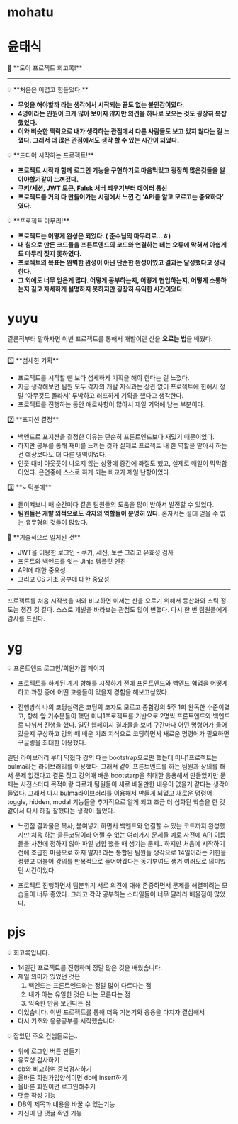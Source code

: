# mohatu

# 윤태식

<aside>
📢 **토이 프로젝트 회고록!**

</aside>

---

<aside>
💡 **처음은 어렵고 힘들었다.**

- **무엇을 해야할까 라는 생각에서 시작되는 끝도 없는 불안감이였다.**
- **4명이라는 인원이 크게 많아 보이지 않지만 의견을 하나로 모으는 것도 굉장히 복잡했었다.**
- **이와 비슷한 맥락으로 내가 생각하는 관점에서 다른 사람들도 보고 있지 않다는 걸 느꼈다. 그래서 더 많은 관점에서도 생각 할 수 있는 시간이 되었다.**
</aside>

<aside>
💡 **드디어 시작하는 프로젝트!**

- **프로젝트 시작과 함께 로그인 기능을 구현하기로 마음먹었고 굉장히 많은것들을 알아야할거같이 느껴졌다.**
- **쿠키/세션, JWT 토큰, Falsk 서버 띄우기부터 데이터 통신**
- **프로젝트를 거의 다 만들어가는 시점에서 느낀 건 ‘API를 알고 모르고는 중요하다’ 였다.**
</aside>

<aside>
💡 **프로젝트 마무리!**

- **프로젝트는 어떻게 완성은 되었다. ( 준수님의 마무리로…ㅎ)**
- **내 힘으로 만든 코드들을 프론트엔드의 코드와 연결하는 데는 오류에 막혀서 아쉽게도 마무리 짓지 못하였다.**
- **프로젝트의 목표는 완벽한 완성이 아닌 단순한 완성이였고 결과는 달성했다고 생각한다.**
- **그 외에도 너무 얻은게 많다. 어떻게 공부하는지, 어떻게 협업하는지, 어떻게 소통하는지 길고 자세하게 설명하지 못하지만 굉장히 유익한 시간이었다.**
</aside>

# yuyu

결론적부터 말하자면 이번 프로젝트를 통해서 개발이란 산을 **오르는 법**을 배웠다.

---

<aside>
1️⃣ **섬세한 기획**

- 프로젝트를 시작할 땐 보다 섬세하게 기획을 해야 한다는 걸 느꼈다.
- 지금 생각해보면 팀원 모두 각자의 개발 지식과는 상관 없이 프로젝트에 한해서 정말 ‘아무것도 몰라서’ 투박하고 러프하게 기획을 했다고 생각한다.
- 프로젝트를 진행하는 동안 애로사항이 많아서 제일 기억에 남는 부분이다.
</aside>

<aside>
2️⃣ **포지션 결정**

- 백엔드로 포지션을 결정한 이유는 단순히 프론트엔드보다 재밌기 때문이었다.
- 하지만 공부를 통해 재미를 느끼는 것과 실제로 프로젝트 내 한 역할을 맡아서 하는 건 예상보다도 더 다른 영역이었다.
- 인풋 대비 아웃풋이 나오지 않는 상황에 중간에 좌절도 했고, 실제로 매일이 막막함이었다. 은연중에 스스로 하게 되는 비교가 제일 난항이었다.
</aside>

<aside>
3️⃣ **~ 덕분에**

- 돌이켜보니 매 순간마다 같은 팀원들의 도움을 많이 받아서 발전할 수 있었다.
- **팀원들은 개발 외적으로도 각자의 역할들이 분명히 있다.** 혼자서는 절대 얻을 수 없는 유무형의 것들이 많았다.
</aside>

<aside>
📶 **기술적으로 일게된 것**

- JWT을 이용한 로그인 - 쿠키, 세션, 토큰 그리고 유효성 검사
- 프론트와 백엔드를 잇는 Jinja 템플릿 엔진
- API에 대한 중요성
- 그리고 CS 기초 공부에 대한 중요성
</aside>

---

프로젝트를 처음 시작했을 때와 비교하면 이제는 산을 오르기 위해서 등산화와 스틱 정도는 챙긴 것 같다. 스스로 개발을 바라보는 관점도 많이 변했다. 다시 한 번 팀원들에게 감사를 드린다. 

# yg

<aside>
💡 프론트엔드 로그인/회원가입 페이지

- 프로젝트를 하게된 계기
항해를 시작하기 전에 프론트엔드와 백엔드 협업을 어떻게 하고 과정 중에 어떤 고충들이 있을지 경험을 해보고싶었다.

- 진행방식
나의 코딩실력은 코딩의 코자도 모르고 종합강의 5주 1회 완독한 수준이였고, 항해 앞 기수분들이 했던 미니1프로젝트를 기반으로 2명씩 프론트엔드와 백엔드로 나눠서 진행을 했다. 
일단 웹페이지 결과물을 보며 구간마다 어떤 명령어가 들어갔을지 구상하고 강의 때 배운 기초 지식으로 코딩하면서 새로운 명령어가 필요하면 구글링을 최대한 이용했다.

일단 라이브러리 부터 막혔다 강의 때는 bootstrap으로만 했는데 미니1프로젝트는 bulma라는 라이브러리를 이용했다.  그래서 같이 프론트엔드를 하는 팀원과 상의를 해서 문제 없겠다고 결론 짓고 강의때 배운 bootstarp을 최대한 응용해서 만들었지만 문제는 사전스터디 목적이랑 다르게 팀원들이 새로 배울만한 내용이 없을거 같다는 생각이 들었다. 그래서 다시 bulma라이브러리를 이용해서 만들게 되었고 새로운 명령어 toggle, hidden, modal 기능들을 추가적으로 알게 되고 조금 더 심화된 학습을 한 것 같아서 다시 하길 잘했다는 생각이 들었다.

- 느낀점
결과물은 복사, 붙여넣기 하면서 백엔드와 연결할 수 있는 코드까지 완성했지만 처음 하는 클론코딩이라 어쩔 수 없는 여러가지 문제들 예로 사전에 API 이름들을 사전에 정하지 않아 파일 병합 했을 때 생기는 문제.. 
하지만 처음에 시작하기전에 조급한 마음으로 하지 말자! 라는 통합된 팀원들 생각으로 14일이라는 기한을 정했고 더불어 강의를 반복적으로 들어야겠다는 동기부여도 생겨 여러모로 의미있던 시간이었다.

- 프로젝트 진행하면서 팀분위기
서로 의견에 대해 존중하면서 문제를 해결하려는 모습들이 너무 좋았다.  그리고 각각 공부하는 스타일들이 너무 달라라 배울점이 많았다.
</aside>

# pjs

<aside>
💡 회고록입니다.

- 14일간 프로젝트를 진행하며 정말 많은 것을 배웠습니다.
- 제일 의미가 있었던 것은
    1. 백엔드는 프론트엔드와는 정말 많이 다르다는 점
    2. 내가 아는 유일한 것은 나는 모른다는 점
    3. 익숙한 만큼 보인다는 점
- 이었습니다. 이번 프로젝트를 통해 더욱 기본기와 응용을 다지자 결심해서
- 다시 기초와 응용공부를 시작했습니다.
</aside>

<aside>
💡 잡았던 주요 컨셉들로는..

- 위에 로그인 버튼 만들기
- 유효성 검사하기
- db와 비교하여 중복검사하기
- 올바른 회원가입양식이면 db에 insert하기
- 올바른 회원이면 로그인해주기
- 댓글 작성 기능
- DB의 제목과 내용을 바꿀 수 있는기능
- 자신이 단 댓글 확인 기능
</aside>
